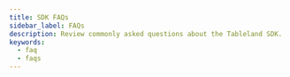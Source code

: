 ```yaml
---
title: SDK FAQs
sidebar_label: FAQs
description: Review commonly asked questions about the Tableland SDK.
keywords:
  - faq
  - faqs
---
```

